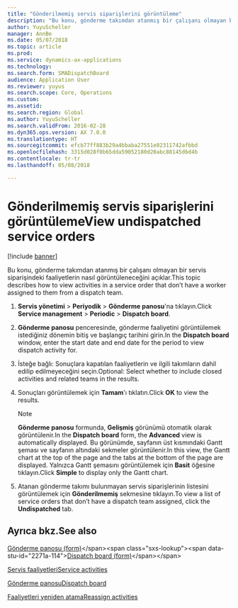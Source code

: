 ```yaml
---
title: "Gönderilmemiş servis siparişlerini görüntüleme"
description: "Bu konu, gönderme takımdan atanmış bir çalışanı olmayan bir servis siparişindeki faaliyetlerin nasıl görüntüleneceğini açıklar."
author: YuyuScheller
manager: AnnBe
ms.date: 05/07/2018
ms.topic: article
ms.prod: 
ms.service: dynamics-ax-applications
ms.technology: 
ms.search.form: SMADispatchBoard
audience: Application User
ms.reviewer: yuyus
ms.search.scope: Core, Operations
ms.custom: 
ms.assetid: 
ms.search.region: Global
ms.author: YuyuScheller
ms.search.validFrom: 2016-02-28
ms.dyn365.ops.version: AX 7.0.0
ms.translationtype: HT
ms.sourcegitcommit: efcb77ff883b29a4bbaba27551e02311742afbbd
ms.openlocfilehash: 3315d028f0b65dda59052180d20abc88145d6d4b
ms.contentlocale: tr-tr
ms.lasthandoff: 05/08/2018

---
```



# <a name="view-undispatched-service-orders"></a><span data-ttu-id="2271a-103">Gönderilmemiş servis siparişlerini görüntüleme</span><span class="sxs-lookup"><span data-stu-id="2271a-103">View undispatched service orders</span></span> 

[!include [banner](../includes/banner.md)]


<span data-ttu-id="2271a-104">Bu konu, gönderme takımdan atanmış bir çalışanı olmayan bir servis siparişindeki faaliyetlerin nasıl görüntüleneceğini açıklar.</span><span class="sxs-lookup"><span data-stu-id="2271a-104">This topic describes how to view activities in a service order that don’t have a worker assigned to them from a dispatch team.</span></span>

1.  <span data-ttu-id="2271a-105">**Servis yönetimi** \> **Periyodik** \> **Gönderme panosu**'na tıklayın.</span><span class="sxs-lookup"><span data-stu-id="2271a-105">Click **Service management** \> **Periodic** \> **Dispatch board**.</span></span>

2.  <span data-ttu-id="2271a-106">**Gönderme panosu** penceresinde, gönderme faaliyetini görüntülemek istediğiniz dönemin bitiş ve başlangıç tarihini girin.</span><span class="sxs-lookup"><span data-stu-id="2271a-106">In the **Dispatch board** window, enter the start date and end date for the period to view dispatch activity for.</span></span>

3.  <span data-ttu-id="2271a-107">İsteğe bağlı: Sonuçlara kapatılan faaliyetlerin ve ilgili takımların dahil edilip edilmeyeceğini seçin.</span><span class="sxs-lookup"><span data-stu-id="2271a-107">Optional: Select whether to include closed activities and related teams in the results.</span></span>

4.  <span data-ttu-id="2271a-108">Sonuçları görüntülemek için **Tamam**'ı tıklatın.</span><span class="sxs-lookup"><span data-stu-id="2271a-108">Click **OK** to view the results.</span></span>
    

    > [!NOTE]
    > <P><span data-ttu-id="2271a-109"><STRONG>Gönderme panosu</STRONG> formunda, <STRONG>Gelişmiş</STRONG> görünümü otomatik olarak görüntülenir.</span><span class="sxs-lookup"><span data-stu-id="2271a-109">In the <STRONG>Dispatch board</STRONG> form, the <STRONG>Advanced</STRONG> view is automatically displayed.</span></span> <span data-ttu-id="2271a-110">Bu görünümde, sayfanın üst kısmındaki Gantt şeması ve sayfanın altındaki sekmeler görüntülenir.</span><span class="sxs-lookup"><span data-stu-id="2271a-110">In this view, the Gantt chart at the top of the page and the tabs at the bottom of the page are displayed.</span></span> <span data-ttu-id="2271a-111">Yalnızca Gantt şemasını görüntülemek için <STRONG>Basit</STRONG> öğesine tıklayın.</span><span class="sxs-lookup"><span data-stu-id="2271a-111">Click <STRONG>Simple</STRONG> to display only the Gantt chart.</span></span></P>



5.  <span data-ttu-id="2271a-112">Atanan gönderme takımı bulunmayan servis siparişlerinin listesini görüntülemek için **Gönderilmemiş** sekmesine tıklayın.</span><span class="sxs-lookup"><span data-stu-id="2271a-112">To view a list of service orders that don’t have a dispatch team assigned, click the **Undispatched** tab.</span></span>

## <a name="see-also"></a><span data-ttu-id="2271a-113">Ayrıca bkz.</span><span class="sxs-lookup"><span data-stu-id="2271a-113">See also</span></span>

<span data-ttu-id="2271a-114">[Gönderme panosu (form)](https://technet.microsoft.com/en-us/library/hh242789\(v=ax.60\))</span><span class="sxs-lookup"><span data-stu-id="2271a-114">[Dispatch board (form)](https://technet.microsoft.com/en-us/library/hh242789\(v=ax.60\))</span></span>

[<span data-ttu-id="2271a-115">Servis faaliyetleri</span><span class="sxs-lookup"><span data-stu-id="2271a-115">Service activities</span></span>](service-activities.md)

[<span data-ttu-id="2271a-116">Gönderme panosu</span><span class="sxs-lookup"><span data-stu-id="2271a-116">Dispatch board</span></span>](dispatch-board.md)

[<span data-ttu-id="2271a-117">Faaliyetleri yeniden atama</span><span class="sxs-lookup"><span data-stu-id="2271a-117">Reassign activities</span></span>](reassign-activities.md)

  




